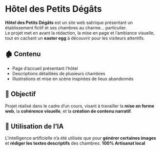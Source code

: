 # Hôtel des Petits Dégâts

**Hôtel des Petits Dégâts** est un site web satirique présentant un établissement fictif et ses chambres au charme… particulier.  
Le projet met en avant la rédaction, la mise en page et l’ambiance visuelle, tout en cachant un **easter egg** à découvrir pour les visiteurs attentifs.

## 🏚️ Contenu
- Page d’accueil présentant l’hôtel  
- Descriptions détaillées de plusieurs chambres  
- Illustrations et mise en scène inspirées de lieux abandonnés  

## 🎯 Objectif
Projet réalisé dans le cadre d’un cours, visant à travailler la **mise en forme web**, la **cohérence visuelle**, et la **création de contenu narratif**.

## 🤖 Utilisation de l’IA
L’intelligence artificielle n’a été utilisée que pour **générer certaines images** et **rédiger les textes descriptifs** des chambres.
**100% Artisanat local**